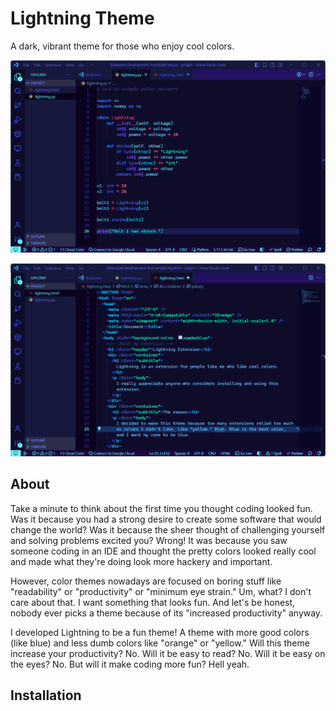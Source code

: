 <!-- README for Lightning -->

# Lightning Theme

A dark, vibrant theme for those who enjoy cool colors.

![Lightning screenshot - Python](images/lightning_python.png)

![Lightning screenshot - HTML](images/lightning_html.png)

## About

Take a minute to think about the first time you thought coding looked fun. Was it because you had a strong desire to create some software that would change the world? Was it because the sheer thought of challenging yourself and solving problems excited you? Wrong! It was because you saw someone coding in an IDE and thought the pretty colors looked really cool and made what they're doing look more hackery and important.

However, color themes nowadays are focused on boring stuff like "readability" or "productivity" or "minimum eye strain." Um, what? I don't care about that. I want something that looks fun. And let's be honest, nobody ever picks a theme because of its "increased productivity" anyway.

I developed Lightning to be a fun theme! A theme with more good colors (like blue) and less dumb colors like "orange" or "yellow." Will this theme increase your productivity? No. Will it be easy to read? No. Will it be easy on the eyes? No. But will it make coding more fun? Hell yeah.

## Installation
